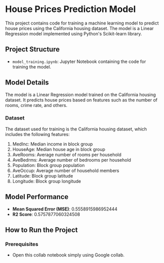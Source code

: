 # House Prices Prediction Model

This project contains code for training a machine learning model to predict house prices using the California housing dataset. The model is a Linear Regression model implemented using Python's Scikit-learn library.

## Project Structure

- `model_training.ipynb`: Jupyter Notebook containing the code for training the model.

## Model Details

The model is a Linear Regression model trained on the California housing dataset. It predicts house prices based on features such as the number of rooms, crime rate, and others.

### Dataset

The dataset used for training is the California housing dataset, which includes the following features:

1. MedInc: Median income in block group
2. HouseAge: Median house age in block group
3. AveRooms: Average number of rooms per household
4. AveBedrms: Average number of bedrooms per household
5. Population: Block group population
6. AveOccup: Average number of household members
7. Latitude: Block group latitude
8. Longitude: Block group longitude

## Model Performance

- **Mean Squared Error (MSE)**: 0.5558915986952444
- **R2 Score**: 0.5757877060324508

## How to Run the Project

### Prerequisites

- Open this collab notebook simply using Google collab. 

